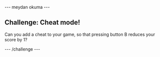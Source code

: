 \--- meydan okuma \---

## Challenge: Cheat mode!

Can you add a cheat to your game, so that pressing button B reduces your score by 1?

\--- /challenge \---